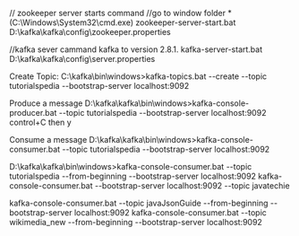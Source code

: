 // zookeeper  server starts command
//go to window folder *(C:\Windows\System32\cmd.exe)
zookeeper-server-start.bat D:\kafka\kafka\config\zookeeper.properties

//kafka sever cammand
kafka to version 2.8.1.
kafka-server-start.bat D:\kafka\kafka\config\server.properties

Create Topic:
C:\kafka\bin\windows>kafka-topics.bat --create --topic tutorialspedia --bootstrap-server localhost:9092

Produce a message
D:\kafka\kafka\bin\windows>kafka-console-producer.bat --topic tutorialspedia --bootstrap-server localhost:9092 
 control+C then y

Consume a message
D:\kafka\kafka\bin\windows>kafka-console-consumer.bat --topic tutorialspedia --bootstrap-server localhost:9092


D:\kafka\kafka\bin\windows>kafka-console-consumer.bat --topic tutorialspedia --from-beginning --bootstrap-server localhost:9092
kafka-console-consumer.bat --bootstrap-server localhost:9092 --topic javatechie


kafka-console-consumer.bat --topic javaJsonGuide --from-beginning --bootstrap-server localhost:9092
kafka-console-consumer.bat --topic wikimedia_new --from-beginning --bootstrap-server localhost:9092
